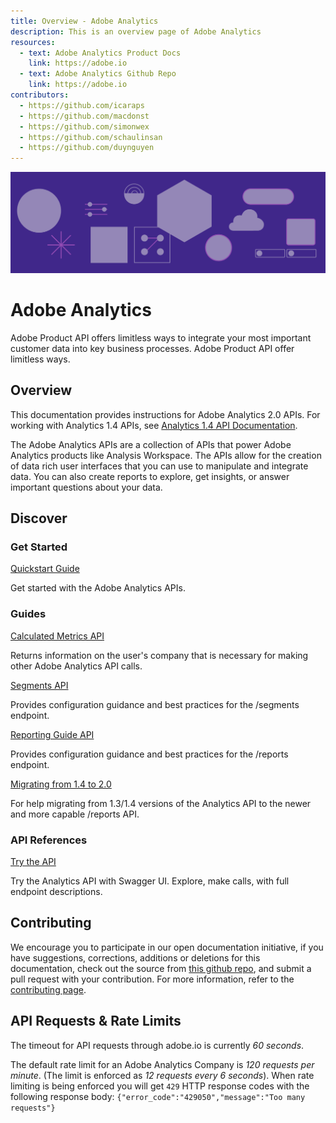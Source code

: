 ```yaml
---
title: Overview - Adobe Analytics
description: This is an overview page of Adobe Analytics 
resources:
  - text: Adobe Analytics Product Docs
    link: https://adobe.io
  - text: Adobe Analytics Github Repo 
    link: https://adobe.io
contributors:
  - https://github.com/icaraps
  - https://github.com/macdonst
  - https://github.com/simonwex
  - https://github.com/schaulinsan
  - https://github.com/duynguyen
---
```


<Hero slots="image,heading,text" background="rgb(64, 34, 138)"/>

![Hero image](./illustration.png) 

# Adobe Analytics 
  
Adobe Product API offers limitless ways to integrate your most important customer data into key business processes. Adobe Product API offer limitless ways.

## Overview

This documentation provides instructions for Adobe Analytics 2.0 APIs. For working with Analytics 1.4 APIs, see [Analytics 1.4 API Documentation](https://adobe.io).

The Adobe Analytics APIs are a collection of APIs that power Adobe Analytics products like Analysis Workspace. 
The APIs allow for the creation of data rich user interfaces that you can use to manipulate and integrate data.
You can also create reports to explore, get insights, or answer important questions about your data.

## Discover 

### Get Started

<ContentBlock>
         
[Quickstart Guide](https://adobe.io) 
   
Get started with the Adobe Analytics APIs.
</ContentBlock> 

### Guides

<Flex gap="size-200" wrap alignItems="bottom"> 
  <ContentBlock>
         
  [Calculated Metrics API](https://adobe.io) 
     
  Returns information on the user's company that is necessary for making other Adobe Analytics API calls.
  </ContentBlock> 
  
  <ContentBlock>
       
  [Segments API](https://adobe.io) 
     
  Provides configuration guidance and best practices for the /segments endpoint.
  </ContentBlock> 
    
  <ContentBlock>
     
  [Reporting Guide API](https://adobe.io) 
     
  Provides configuration guidance and best practices for the /reports endpoint.
  </ContentBlock> 
  
  <ContentBlock>
   
  [Migrating from 1.4 to 2.0](https://adobe.io) 
   
  For help migrating from 1.3/1.4 versions of the Analytics API to the newer and more capable /reports API.
  </ContentBlock>     
</Flex>

### API References

<ContentBlock>
 
[Try the API](https://adobe.io) 
 
Try the Analytics API with Swagger UI. Explore, make calls, with full endpoint descriptions.
</ContentBlock>      

## Contributing 

We encourage you to participate in our open documentation initiative, if you have suggestions, corrections, additions 
or deletions for this documentation, check out the source from [this github repo](https://adobe.io), and submit a pull 
request with your contribution. For more information, refer to the [contributing page](https://adobe.io).

## API Requests & Rate Limits

The timeout for API requests through adobe.io is currently *60 seconds*.

The default rate limit for an Adobe Analytics Company is *120 requests per minute*. (The limit is enforced as *12 requests every 6 seconds*).
When rate limiting is being enforced you will get `429` HTTP response codes with the following response body: `{"error_code":"429050","message":"Too many requests"}`    